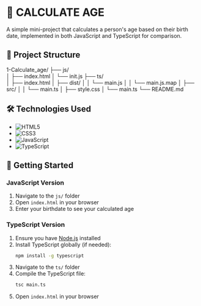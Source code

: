 # 🧮 CALCULATE AGE

A simple mini-project that calculates a person's age based on their birth date, implemented in both JavaScript and TypeScript for comparison.


## 📁 Project Structure
1-Calculate_age/
├── js/                   
│   ├── index.html
│   └── init.js
├── ts/                   
│   ├── index.html
│   ├── dist/
│   │   └── main.js
│   │   └── main.js.map
│   ├── src/
│   │   └── main.ts
│   ├── style.css
│   └── main.ts
└── README.md


## 🛠 Technologies Used

- ![HTML5](https://img.shields.io/badge/-HTML5-E34F26?logo=html5&logoColor=white)
- ![CSS3](https://img.shields.io/badge/-CSS3-1572B6?logo=css3&logoColor=white)
- ![JavaScript](https://img.shields.io/badge/-JavaScript-F7DF1E?logo=javascript&logoColor=black)
- ![TypeScript](https://img.shields.io/badge/-TypeScript-3178C6?logo=typescript&logoColor=white)

## 🚀 Getting Started

### JavaScript Version
1. Navigate to the `js/` folder
2. Open `index.html` in your browser
3. Enter your birthdate to see your calculated age

### TypeScript Version
1. Ensure you have [Node.js](https://nodejs.org/) installed
2. Install TypeScript globally (if needed):
   ```bash
   npm install -g typescript
   ```
3. Navigate to the `ts/` folder
4. Compile the TypeScript file:
   ```bash
   tsc main.ts
   ```
5. Open `index.html` in your browser
